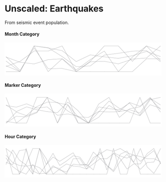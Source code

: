 # Unscaled: Earthquakes
From seismic event population.

#### Month Category

![Month Category](../_media/sparklines/eqk-mo-all.jpg 'Unscaled Month Overlay')

#### Marker Category

![Marker Category](../_media/sparklines/eqk-mrk-all.jpg 'Unscaled Month Overlay')

#### Hour Category

![Hour Category](../_media/sparklines/eqk-hr-all.jpg 'Unscaled Month Overlay')
